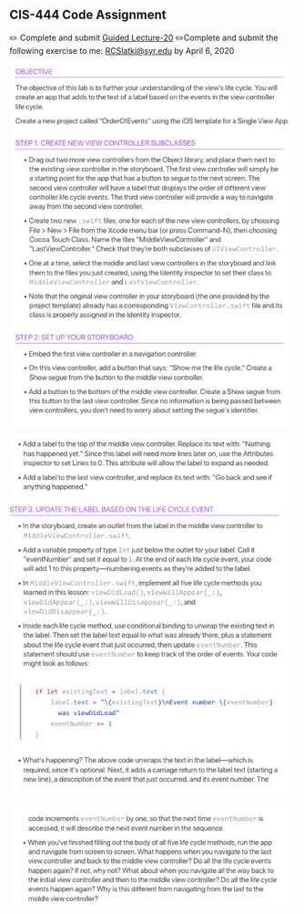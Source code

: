 ## CIS-444 Code Assignment 
✏️ Complete and submit [Guided Lecture-20](https://github.com/SyracuseUniversity-CIS444/CIS-444/blob/master/Lectures/L20-View-Controller-Life-Cycle/lecture-20.md)
✏️Complete and submit the following exercise to me: RCSlatki@syr.edu by April 6, 2020

![inline](resources/Lab-1.png)

![inline](resources/Lab-2.png)

![inline](resources/Lab-3.png)
